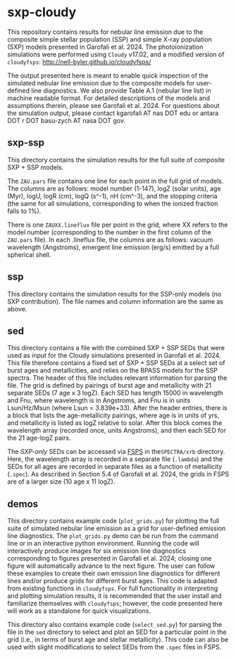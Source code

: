 # sxp-cloudy

This repository contains results for nebular line emission due to the composite simple stellar population (SSP) and simple X-ray population (SXP) models presented in Garofali et al. 2024. The photoionization simulations were performed using ```Cloudy``` v17.02, and a modified version of ```cloudyfsps```: http://nell-byler.github.io/cloudyfsps/

The output presented here is meant to enable quick inspection of the simulated nebular line emission due to the composite models for user-defined line diagnostics. We also provide Table A.1 (nebular line list) in machine readable format. For detailed descriptions of the models and assumptions therein, please see Garofali et al. 2024. For questions about the simulation output, please contact kgarofali AT nas DOT edu or antara DOT r DOT basu-zych AT nasa DOT gov. 

## sxp-ssp

This directory contains the simulation results for the full suite of composite SXP + SSP models.

The ```ZAU.pars``` file contains one line for each point in the full grid of models. The columns are as follows: model number (1-147), logZ (solar units), age (Myr), logU, logR (cm), logQ (s^-1), nH (cm^-3), and the stopping criteria (the same for all simulations, corresponding to when the ionized fraction falls to 1%).

There is one ```ZAUXX.lineflux``` file per point in the grid, where XX refers to the model number (corresponding to the number in the first column of the ```ZAU.pars``` file). In each .lineflux file, the columns are as follows: vacuum wavelength (Angstroms), emergent line emission (erg/s) emitted by a full spherical shell.  

## ssp

This directory contains the simulation results for the SSP-only models (no SXP contribution). The file names and column information are the same as above.

## sed

This directory contains a file with the combined SXP + SSP SEDs that were used as input for the Cloudy simulations presented in Garofali et al. 2024. This file therefore contains a fixed set of SXP + SSP SEDs at a select set of burst ages and metallicities, and relies on the BPASS models for the SSP spectra. The header of this file includes relevant information for parsing the file. The grid is defined by pairings of burst age and metallicity with 21 separate SEDs (7 age x 3 logZ). Each SED has length 15000 in wavelength and Fnu, where wavelength is in Angstroms, and Fnu is in units Lsun/Hz/Msun (where Lsun = 3.839e+33). After the header entries, there is a block that lists the age-metallicity pairings, where age is in units of yrs, and metallicity is listed as logZ relative to solar. After this block comes the wavelength array (recorded once, units Angstroms), and then each SED for the 21 age-logZ pairs.

The _SXP-only_ SEDs can be accessed via [FSPS](https://github.com/cconroy20/fsps/tree/master/SPECTRA/xrb) in the```SPECTRA/xrb``` directory. Here, the wavelength array is recorded in a separate file (```.lambda```) and the SEDs for all ages are recorded in separate files as a function of metallicity (```.spec```). As described in Section 5.4 of Garofali et al. 2024, the grids in FSPS are of a larger size (10 age x 11 logZ).

## demos

This directory contains example code (```plot_grids.py```) for plotting the full suite of simulated nebular line emission as a grid for user-defined emission line diagnostics. The ```plot_grids.py``` demo can be run from the command line or in an interactive python environment. Running the code will interactively produce images for six emission line diagnostics corresponding to figures presented in Garofali et al. 2024; closing one figure will automatically advance to the next figure. The user can follow these examples to create their own emission line diagnostics for different lines and/or produce grids for different burst ages. This code is adapted from existing functions in ```cloudyfsps```. For full functionality in interpreting and plotting simulation results, it is recommended that the user install and familiarize themselves with ```cloudyfsps```; however, the code presented here will work as a standalone for quick visualizations.

This directory also contains example code (```select_sed.py```) for parsing the file in the ```sed``` directory to select and plot an SED for a particular point in the grid (i.e., in terms of burst age and stellar metallicity). This code can also be used with slight modifications to select SEDs from the ```.spec``` files in FSPS.
